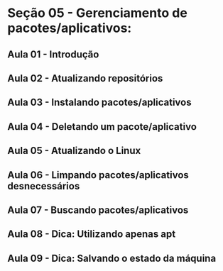 # Seção 05 - Gerenciamento de pacotes/aplicativos:

## Aula 01 - Introdução

## Aula 02 - Atualizando repositórios

## Aula 03 - Instalando pacotes/aplicativos

## Aula 04 - Deletando um pacote/aplicativo

## Aula 05 - Atualizando o Linux

## Aula 06 - Limpando pacotes/aplicativos desnecessários

## Aula 07 - Buscando pacotes/aplicativos

## Aula 08 - Dica: Utilizando apenas apt

## Aula 09 - Dica: Salvando o estado da máquina
